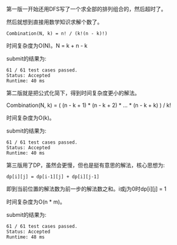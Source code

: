 第一版一开始还用DFS写了一个求全部的排列组合的，然后超时了。

然后就想到直接用数学知识求解个数了。

    Combination(N, k) = n! / (k!(n - k)!)

时间复杂度为O(N)。N = k + n - k

submit的结果为:
```
61 / 61 test cases passed.
Status: Accepted
Runtime: 40 ms
```

第二版就是把公式化简下，得到时间复杂度更小的解法。

Combination(N, k) = ( (n - k + 1) * (n - k + 2) * ... * (n - k + k) ) / k!

时间复杂度为O(k)。

submit的结果为:
```
61 / 61 test cases passed.
Status: Accepted
Runtime: 40 ms
```

第三版用了DP，虽然会更慢，但也是挺有意思的解法，核心思想为:

    dp[i][j] = dp[i-1][j] + dp[i][j-1]

即到当前位置的解法数为前一步的解法数之和。i或j为0时dp[i][j] = 1

时间复杂度为O(n * m)。

submit的结果为:
```
61 / 61 test cases passed.
Status: Accepted
Runtime: 48 ms
```
